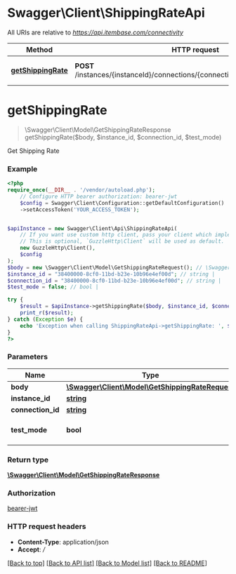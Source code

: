 # Swagger\Client\ShippingRateApi

All URIs are relative to *https://api.itembase.com/connectivity*

Method | HTTP request | Description
------------- | ------------- | -------------
[**getShippingRate**](ShippingRateApi.md#getshippingrate) | **POST** /instances/{instanceId}/connections/{connectionId}/shipping/api/v2/rate | Get Shipping Rate

# **getShippingRate**
> \Swagger\Client\Model\GetShippingRateResponse getShippingRate($body, $instance_id, $connection_id, $test_mode)

Get Shipping Rate

### Example
```php
<?php
require_once(__DIR__ . '/vendor/autoload.php');
    // Configure HTTP bearer authorization: bearer-jwt
    $config = Swagger\Client\Configuration::getDefaultConfiguration()
    ->setAccessToken('YOUR_ACCESS_TOKEN');


$apiInstance = new Swagger\Client\Api\ShippingRateApi(
    // If you want use custom http client, pass your client which implements `GuzzleHttp\ClientInterface`.
    // This is optional, `GuzzleHttp\Client` will be used as default.
    new GuzzleHttp\Client(),
    $config
);
$body = new \Swagger\Client\Model\GetShippingRateRequest(); // \Swagger\Client\Model\GetShippingRateRequest | 
$instance_id = "38400000-8cf0-11bd-b23e-10b96e4ef00d"; // string | 
$connection_id = "38400000-8cf0-11bd-b23e-10b96e4ef00d"; // string | 
$test_mode = false; // bool | 

try {
    $result = $apiInstance->getShippingRate($body, $instance_id, $connection_id, $test_mode);
    print_r($result);
} catch (Exception $e) {
    echo 'Exception when calling ShippingRateApi->getShippingRate: ', $e->getMessage(), PHP_EOL;
}
?>
```

### Parameters

Name | Type | Description  | Notes
------------- | ------------- | ------------- | -------------
 **body** | [**\Swagger\Client\Model\GetShippingRateRequest**](../Model/GetShippingRateRequest.md)|  |
 **instance_id** | [**string**](../Model/.md)|  |
 **connection_id** | [**string**](../Model/.md)|  |
 **test_mode** | **bool**|  | [optional] [default to false]

### Return type

[**\Swagger\Client\Model\GetShippingRateResponse**](../Model/GetShippingRateResponse.md)

### Authorization

[bearer-jwt](../../README.md#bearer-jwt)

### HTTP request headers

 - **Content-Type**: application/json
 - **Accept**: */*

[[Back to top]](#) [[Back to API list]](../../README.md#documentation-for-api-endpoints) [[Back to Model list]](../../README.md#documentation-for-models) [[Back to README]](../../README.md)

